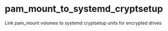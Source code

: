 # pam_mount_to_systemd_cryptsetup
Link pam_mount volumes to systemd cryptsetup units for encrypted drives

